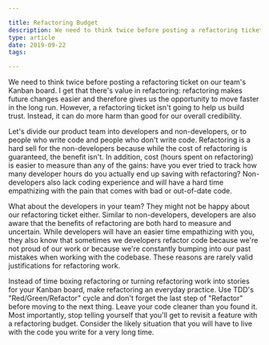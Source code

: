 ```yaml
---

title: Refactoring Budget
description: We need to think twice before posting a refactoring ticket on our team's Kanban board.
type: article
date: 2019-09-22
tags:

---
```


We need to think twice before posting a refactoring ticket on our team's Kanban board. I get that there's value in refactoring: refactoring makes future changes easier and therefore gives us the opportunity to move faster in the long run. However, a refactoring ticket isn't going to help us build trust. Instead, it can do more harm than good for our overall credibility.

Let's divide our product team into developers and non-developers, or to people who write code and people who don't write code. Refactoring is a hard sell for the non-developers because while the cost of refactoring is guaranteed, the benefit isn't. In addition, cost (hours spent on refactoring) is easier to measure than any of the gains: have you ever tried to track how   many developer hours do you actually end up saving with refactoring? Non-developers also lack coding experience and will have a hard time empathizing with the pain that comes with bad or out-of-date code.

What about the developers in your team? They might not be happy about our refactoring ticket either. Similar to non-developers, developers are also aware that the benefits of refactoring are both hard to measure and uncertain. While developers will have an easier time empathizing with you, they also know that sometimes we developers refactor code because we're not proud of our work or because we're constantly bumping into our past mistakes when working with the codebase. These reasons are rarely valid justifications for refactoring work.

Instead of time boxing refactoring or turning refactoring work into stories for your Kanban board, make refactoring an everyday practice. Use TDD's "Red/Green/Refactor" cycle and don't forget the last step of "Refactor" before moving to the next thing. Leave your code cleaner than you found it. Most importantly, stop telling yourself that you'll get to revisit a feature with a refactoring budget. Consider the likely situation that you will have to live with the code you write for a very long time.
